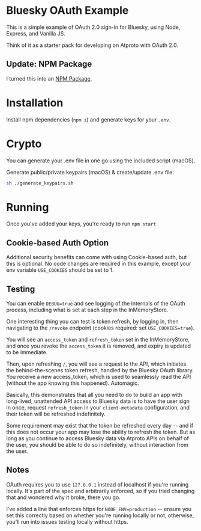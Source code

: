 # Bluesky OAuth Example

This is a simple example of OAuth 2.0 sign-in for Bluesky, using Node, Express, and Vanilla JS.

Think of it as a starter pack for developing on Atproto with OAuth 2.0.

## Update: NPM Package

I turned this into an [NPM Package](https://www.npmjs.com/package/bluesky-oauth-kit).

# Installation

Install npm dependencies (`npm i`) and generate keys for your `.env`.

# Crypto
You can generate your .env file in one go using the included script (macOS).

Generate public/private keypairs (macOS) & create/update .env file:

```bash
sh ./generate_keypairs.sh
```

# Running

Once you've added your keys, you're ready to run `npm start`

## Cookie-based Auth Option
Additional security benefits can come with using Cookie-based auth, but this is optional. No code changes are required in this example, except your env variable `USE_COOKIES` should be set to 1.

## Testing

You can enable `DEBUG=true` and see logging of the internals of the OAuth process, including what is set at each step in the InMemoryStore.

One interesting thing you can test is token refresh, by logging in, then navigating to the `/revoke` endpoint (cookies required: set `USE_COOKIES=true`).

You will see an `access_token` and `refresh_token` set in the InMemoryStore, and once you revoke the `access_token` it is removed, and expiry is updated to be immediate.

Then, upon refreshing `/`, you will see a request to the API, which initiates the behind-the-scenes token refresh, handled by the Bluesky OAuth library. You receive a new access_token, which is used to seamlessly read the API (without the app knowing this happened). Automagic.

Basically, this demonstrates that all you need to do to build an app with long-lived, unattended API access to Bluesky data is to have the user sign in once, request `refresh_token` in your `client-metadata` configuration, and their token will be refreshed indefinitely.

Some requirement may exist that the token be refreshed every day -- and if this does not occur your app may lose the ability to refresh the token. But as long as you continue to access Bluesky data via Atproto APIs on behalf of the user, you should be able to do so indefinitely, without interaction from the user.

## Notes

OAuth requires you to use `127.0.0.1` instead of localhost if you're running locally. It's part of the spec and arbitrarily enforced, so if you tried changing that and wondered why it broke, there you go.

I've added a line that enforces https for `NODE_ENV=production` -- ensure you set this correctly based on whether you're running locally or not, otherwise, you'll run into issues testing locally without https.

